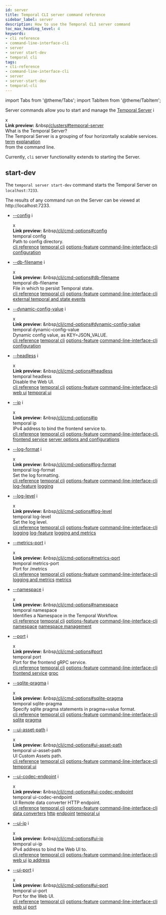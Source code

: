 ```yaml
---
id: server
title: Temporal CLI server command reference
sidebar_label: server
description: How to use the Temporal CLI server command
toc_max_heading_level: 4
keywords:
- cli reference
- command-line-interface-cli
- server
- server start-dev
- temporal cli
tags:
- cli-reference
- command-line-interface-cli
- server
- server-start-dev
- temporal-cli
---
```


<!-- THIS FILE IS GENERATED. DO NOT EDIT THIS FILE DIRECTLY -->

import Tabs from '@theme/Tabs';
import TabItem from '@theme/TabItem';

Server commands allow you to start and manage the [Temporal Server](/clusters#temporal-server) <span id="i-3b4782f9-4035-4fde-a31f-5003f8170527" class="clickable-i clickable-link-preview">i</span><div id="preview-modal-3b4782f9-4035-4fde-a31f-5003f8170527" class="preview-modal"><div class="modal-header"><div id="x-3b4782f9-4035-4fde-a31f-5003f8170527" class="clickable-x clickable-link-preview">x</div><b>Link preview:</b>&nbsp;&nbsp<a href="/clusters#temporal-server">/clusters#temporal-server</a></div><div class="preview-modal-title">What is the Temporal Server?</div><div class="preview-modal-description">The Temporal Server is a grouping of four horizontally scalable services.</div><div class="preview-modal-tags"><a class="preview-modal-tag" href="/tags/term">term</a> <a class="preview-modal-tag" href="/tags/explanation">explanation</a></div></div> from the command line.

Currently, `cli` server functionality extends to starting the Server.

## start-dev

The `temporal server start-dev` command starts the Temporal Server on `localhost:7233`.

The results of any command run on the Server can be viewed at http://localhost:7233.

- [--config](/cli/cmd-options#config) <span id="i-2300f5a8-e07d-4885-8721-24719d09d8b6" class="clickable-i clickable-link-preview">i</span><div id="preview-modal-2300f5a8-e07d-4885-8721-24719d09d8b6" class="preview-modal"><div class="modal-header"><div id="x-2300f5a8-e07d-4885-8721-24719d09d8b6" class="clickable-x clickable-link-preview">x</div><b>Link preview:</b>&nbsp;&nbsp<a href="/cli/cmd-options#config">/cli/cmd-options#config</a></div><div class="preview-modal-title">temporal config</div><div class="preview-modal-description">Path to config directory.</div><div class="preview-modal-tags"><a class="preview-modal-tag" href="/tags/cli reference">cli reference</a> <a class="preview-modal-tag" href="/tags/temporal cli">temporal cli</a> <a class="preview-modal-tag" href="/tags/options-feature">options-feature</a> <a class="preview-modal-tag" href="/tags/command-line-interface-cli">command-line-interface-cli</a> <a class="preview-modal-tag" href="/tags/configuration">configuration</a></div></div>

- [--db-filename](/cli/cmd-options#db-filename) <span id="i-53b66fe5-e6a3-4104-861f-b42c4ad56481" class="clickable-i clickable-link-preview">i</span><div id="preview-modal-53b66fe5-e6a3-4104-861f-b42c4ad56481" class="preview-modal"><div class="modal-header"><div id="x-53b66fe5-e6a3-4104-861f-b42c4ad56481" class="clickable-x clickable-link-preview">x</div><b>Link preview:</b>&nbsp;&nbsp<a href="/cli/cmd-options#db-filename">/cli/cmd-options#db-filename</a></div><div class="preview-modal-title">temporal db-filename</div><div class="preview-modal-description">File in which to persist Temporal state.</div><div class="preview-modal-tags"><a class="preview-modal-tag" href="/tags/cli reference">cli reference</a> <a class="preview-modal-tag" href="/tags/temporal cli">temporal cli</a> <a class="preview-modal-tag" href="/tags/options-feature">options-feature</a> <a class="preview-modal-tag" href="/tags/command-line-interface-cli">command-line-interface-cli</a> <a class="preview-modal-tag" href="/tags/external temporal and state events">external temporal and state events</a></div></div>

- [--dynamic-config-value](/cli/cmd-options#dynamic-config-value) <span id="i-6b73632b-8b0f-4356-80f2-8f8923fd0d3b" class="clickable-i clickable-link-preview">i</span><div id="preview-modal-6b73632b-8b0f-4356-80f2-8f8923fd0d3b" class="preview-modal"><div class="modal-header"><div id="x-6b73632b-8b0f-4356-80f2-8f8923fd0d3b" class="clickable-x clickable-link-preview">x</div><b>Link preview:</b>&nbsp;&nbsp<a href="/cli/cmd-options#dynamic-config-value">/cli/cmd-options#dynamic-config-value</a></div><div class="preview-modal-title">temporal dynamic-config-value</div><div class="preview-modal-description">Dynamic config value, as KEY=JSON_VALUE.</div><div class="preview-modal-tags"><a class="preview-modal-tag" href="/tags/cli reference">cli reference</a> <a class="preview-modal-tag" href="/tags/temporal cli">temporal cli</a> <a class="preview-modal-tag" href="/tags/options-feature">options-feature</a> <a class="preview-modal-tag" href="/tags/command-line-interface-cli">command-line-interface-cli</a> <a class="preview-modal-tag" href="/tags/configuration">configuration</a></div></div>

- [--headless](/cli/cmd-options#headless) <span id="i-f8c75f2e-fad6-4dc8-af54-27081a8a9a81" class="clickable-i clickable-link-preview">i</span><div id="preview-modal-f8c75f2e-fad6-4dc8-af54-27081a8a9a81" class="preview-modal"><div class="modal-header"><div id="x-f8c75f2e-fad6-4dc8-af54-27081a8a9a81" class="clickable-x clickable-link-preview">x</div><b>Link preview:</b>&nbsp;&nbsp<a href="/cli/cmd-options#headless">/cli/cmd-options#headless</a></div><div class="preview-modal-title">temporal headless</div><div class="preview-modal-description">Disable the Web UI.</div><div class="preview-modal-tags"><a class="preview-modal-tag" href="/tags/cli reference">cli reference</a> <a class="preview-modal-tag" href="/tags/temporal cli">temporal cli</a> <a class="preview-modal-tag" href="/tags/options-feature">options-feature</a> <a class="preview-modal-tag" href="/tags/command-line-interface-cli">command-line-interface-cli</a> <a class="preview-modal-tag" href="/tags/web ui">web ui</a> <a class="preview-modal-tag" href="/tags/temporal ui">temporal ui</a></div></div>

- [--ip](/cli/cmd-options#ip) <span id="i-eaf247d3-79be-4827-bd3a-56117b4a3556" class="clickable-i clickable-link-preview">i</span><div id="preview-modal-eaf247d3-79be-4827-bd3a-56117b4a3556" class="preview-modal"><div class="modal-header"><div id="x-eaf247d3-79be-4827-bd3a-56117b4a3556" class="clickable-x clickable-link-preview">x</div><b>Link preview:</b>&nbsp;&nbsp<a href="/cli/cmd-options#ip">/cli/cmd-options#ip</a></div><div class="preview-modal-title">temporal ip</div><div class="preview-modal-description">IPv4 address to bind the frontend service to.</div><div class="preview-modal-tags"><a class="preview-modal-tag" href="/tags/cli reference">cli reference</a> <a class="preview-modal-tag" href="/tags/temporal cli">temporal cli</a> <a class="preview-modal-tag" href="/tags/options-feature">options-feature</a> <a class="preview-modal-tag" href="/tags/command-line-interface-cli,">command-line-interface-cli,</a> <a class="preview-modal-tag" href="/tags/frontend service">frontend service</a> <a class="preview-modal-tag" href="/tags/server options and configurations">server options and configurations</a></div></div>

- [--log-format](/cli/cmd-options#log-format) <span id="i-592ed926-5818-4dc3-915b-790262eb0f52" class="clickable-i clickable-link-preview">i</span><div id="preview-modal-592ed926-5818-4dc3-915b-790262eb0f52" class="preview-modal"><div class="modal-header"><div id="x-592ed926-5818-4dc3-915b-790262eb0f52" class="clickable-x clickable-link-preview">x</div><b>Link preview:</b>&nbsp;&nbsp<a href="/cli/cmd-options#log-format">/cli/cmd-options#log-format</a></div><div class="preview-modal-title">temporal log-format</div><div class="preview-modal-description">Set the log formatting.</div><div class="preview-modal-tags"><a class="preview-modal-tag" href="/tags/cli reference">cli reference</a> <a class="preview-modal-tag" href="/tags/temporal cli">temporal cli</a> <a class="preview-modal-tag" href="/tags/options-feature">options-feature</a> <a class="preview-modal-tag" href="/tags/command-line-interface-cli">command-line-interface-cli</a> <a class="preview-modal-tag" href="/tags/log-feature">log-feature</a> <a class="preview-modal-tag" href="/tags/logging">logging</a></div></div>

- [--log-level](/cli/cmd-options#log-level) <span id="i-c2e19573-28ab-4828-b650-e7f99953ec63" class="clickable-i clickable-link-preview">i</span><div id="preview-modal-c2e19573-28ab-4828-b650-e7f99953ec63" class="preview-modal"><div class="modal-header"><div id="x-c2e19573-28ab-4828-b650-e7f99953ec63" class="clickable-x clickable-link-preview">x</div><b>Link preview:</b>&nbsp;&nbsp<a href="/cli/cmd-options#log-level">/cli/cmd-options#log-level</a></div><div class="preview-modal-title">temporal log-level</div><div class="preview-modal-description">Set the log level.</div><div class="preview-modal-tags"><a class="preview-modal-tag" href="/tags/cli reference">cli reference</a> <a class="preview-modal-tag" href="/tags/temporal cli">temporal cli</a> <a class="preview-modal-tag" href="/tags/options-feature">options-feature</a> <a class="preview-modal-tag" href="/tags/command-line-interface-cli">command-line-interface-cli</a> <a class="preview-modal-tag" href="/tags/logging">logging</a> <a class="preview-modal-tag" href="/tags/log-feature">log-feature</a> <a class="preview-modal-tag" href="/tags/logging and metrics">logging and metrics</a></div></div>

- [--metrics-port](/cli/cmd-options#metrics-port) <span id="i-19e91892-87f1-4c94-8dc6-f2457e6f0406" class="clickable-i clickable-link-preview">i</span><div id="preview-modal-19e91892-87f1-4c94-8dc6-f2457e6f0406" class="preview-modal"><div class="modal-header"><div id="x-19e91892-87f1-4c94-8dc6-f2457e6f0406" class="clickable-x clickable-link-preview">x</div><b>Link preview:</b>&nbsp;&nbsp<a href="/cli/cmd-options#metrics-port">/cli/cmd-options#metrics-port</a></div><div class="preview-modal-title">temporal metrics-port</div><div class="preview-modal-description">Port for /metrics</div><div class="preview-modal-tags"><a class="preview-modal-tag" href="/tags/cli reference">cli reference</a> <a class="preview-modal-tag" href="/tags/temporal cli">temporal cli</a> <a class="preview-modal-tag" href="/tags/options-feature">options-feature</a> <a class="preview-modal-tag" href="/tags/command-line-interface-cli">command-line-interface-cli</a> <a class="preview-modal-tag" href="/tags/logging and metrics">logging and metrics</a> <a class="preview-modal-tag" href="/tags/metrics">metrics</a></div></div>

- [--namespace](/cli/cmd-options#namespace) <span id="i-71d528e9-d944-428f-bbd1-e2249b2592da" class="clickable-i clickable-link-preview">i</span><div id="preview-modal-71d528e9-d944-428f-bbd1-e2249b2592da" class="preview-modal"><div class="modal-header"><div id="x-71d528e9-d944-428f-bbd1-e2249b2592da" class="clickable-x clickable-link-preview">x</div><b>Link preview:</b>&nbsp;&nbsp<a href="/cli/cmd-options#namespace">/cli/cmd-options#namespace</a></div><div class="preview-modal-title">temporal namespace</div><div class="preview-modal-description">Identifies a Namespace in the Temporal Workflow.</div><div class="preview-modal-tags"><a class="preview-modal-tag" href="/tags/cli reference">cli reference</a> <a class="preview-modal-tag" href="/tags/temporal cli">temporal cli</a> <a class="preview-modal-tag" href="/tags/options-feature">options-feature</a> <a class="preview-modal-tag" href="/tags/command-line-interface-cli">command-line-interface-cli</a> <a class="preview-modal-tag" href="/tags/namespace">namespace</a> <a class="preview-modal-tag" href="/tags/namespace management">namespace management</a></div></div>

- [--port](/cli/cmd-options#port) <span id="i-85ff984a-5933-4666-945a-1922bc1d0154" class="clickable-i clickable-link-preview">i</span><div id="preview-modal-85ff984a-5933-4666-945a-1922bc1d0154" class="preview-modal"><div class="modal-header"><div id="x-85ff984a-5933-4666-945a-1922bc1d0154" class="clickable-x clickable-link-preview">x</div><b>Link preview:</b>&nbsp;&nbsp<a href="/cli/cmd-options#port">/cli/cmd-options#port</a></div><div class="preview-modal-title">temporal port</div><div class="preview-modal-description">Port for the frontend gRPC service.</div><div class="preview-modal-tags"><a class="preview-modal-tag" href="/tags/cli reference">cli reference</a> <a class="preview-modal-tag" href="/tags/temporal cli">temporal cli</a> <a class="preview-modal-tag" href="/tags/options-feature">options-feature</a> <a class="preview-modal-tag" href="/tags/command-line-interface-cli">command-line-interface-cli</a> <a class="preview-modal-tag" href="/tags/frontend service">frontend service</a> <a class="preview-modal-tag" href="/tags/grpc">grpc</a></div></div>

- [--sqlite-pragma](/cli/cmd-options#sqlite-pragma) <span id="i-beddc0d9-4ed8-4e8c-b095-2b5d4e843e96" class="clickable-i clickable-link-preview">i</span><div id="preview-modal-beddc0d9-4ed8-4e8c-b095-2b5d4e843e96" class="preview-modal"><div class="modal-header"><div id="x-beddc0d9-4ed8-4e8c-b095-2b5d4e843e96" class="clickable-x clickable-link-preview">x</div><b>Link preview:</b>&nbsp;&nbsp<a href="/cli/cmd-options#sqlite-pragma">/cli/cmd-options#sqlite-pragma</a></div><div class="preview-modal-title">temporal sqlite-pragma</div><div class="preview-modal-description">Specify sqlite pragma statements in pragma=value format.</div><div class="preview-modal-tags"><a class="preview-modal-tag" href="/tags/cli reference">cli reference</a> <a class="preview-modal-tag" href="/tags/temporal cli">temporal cli</a> <a class="preview-modal-tag" href="/tags/options-feature">options-feature</a> <a class="preview-modal-tag" href="/tags/command-line-interface-cli">command-line-interface-cli</a> <a class="preview-modal-tag" href="/tags/sqlite">sqlite</a> <a class="preview-modal-tag" href="/tags/pragma">pragma</a></div></div>

- [--ui-asset-path](/cli/cmd-options#ui-asset-path) <span id="i-2779812b-626f-4950-93a6-b7cc43ea9a20" class="clickable-i clickable-link-preview">i</span><div id="preview-modal-2779812b-626f-4950-93a6-b7cc43ea9a20" class="preview-modal"><div class="modal-header"><div id="x-2779812b-626f-4950-93a6-b7cc43ea9a20" class="clickable-x clickable-link-preview">x</div><b>Link preview:</b>&nbsp;&nbsp<a href="/cli/cmd-options#ui-asset-path">/cli/cmd-options#ui-asset-path</a></div><div class="preview-modal-title">temporal ui-asset-path</div><div class="preview-modal-description">UI Custom Assets path.</div><div class="preview-modal-tags"><a class="preview-modal-tag" href="/tags/cli reference">cli reference</a> <a class="preview-modal-tag" href="/tags/temporal cli">temporal cli</a> <a class="preview-modal-tag" href="/tags/options-feature">options-feature</a> <a class="preview-modal-tag" href="/tags/command-line-interface-cli">command-line-interface-cli</a> <a class="preview-modal-tag" href="/tags/temporal ui">temporal ui</a></div></div>

- [--ui-codec-endpoint](/cli/cmd-options#ui-codec-endpoint) <span id="i-2b74c05c-9428-44f1-934f-6dd011edabf6" class="clickable-i clickable-link-preview">i</span><div id="preview-modal-2b74c05c-9428-44f1-934f-6dd011edabf6" class="preview-modal"><div class="modal-header"><div id="x-2b74c05c-9428-44f1-934f-6dd011edabf6" class="clickable-x clickable-link-preview">x</div><b>Link preview:</b>&nbsp;&nbsp<a href="/cli/cmd-options#ui-codec-endpoint">/cli/cmd-options#ui-codec-endpoint</a></div><div class="preview-modal-title">temporal ui-codec-endpoint</div><div class="preview-modal-description">UI Remote data converter HTTP endpoint.</div><div class="preview-modal-tags"><a class="preview-modal-tag" href="/tags/cli reference">cli reference</a> <a class="preview-modal-tag" href="/tags/temporal cli">temporal cli</a> <a class="preview-modal-tag" href="/tags/options-feature">options-feature</a> <a class="preview-modal-tag" href="/tags/command-line-interface-cli">command-line-interface-cli</a> <a class="preview-modal-tag" href="/tags/data converters">data converters</a> <a class="preview-modal-tag" href="/tags/http">http</a> <a class="preview-modal-tag" href="/tags/endpoint">endpoint</a> <a class="preview-modal-tag" href="/tags/temporal ui">temporal ui</a></div></div>

- [--ui-ip](/cli/cmd-options#ui-ip) <span id="i-cda4ed30-f893-4ebe-a290-14b210dda1ed" class="clickable-i clickable-link-preview">i</span><div id="preview-modal-cda4ed30-f893-4ebe-a290-14b210dda1ed" class="preview-modal"><div class="modal-header"><div id="x-cda4ed30-f893-4ebe-a290-14b210dda1ed" class="clickable-x clickable-link-preview">x</div><b>Link preview:</b>&nbsp;&nbsp<a href="/cli/cmd-options#ui-ip">/cli/cmd-options#ui-ip</a></div><div class="preview-modal-title">temporal ui-ip</div><div class="preview-modal-description">IPv4 address to bind the Web UI to.</div><div class="preview-modal-tags"><a class="preview-modal-tag" href="/tags/cli reference">cli reference</a> <a class="preview-modal-tag" href="/tags/temporal cli">temporal cli</a> <a class="preview-modal-tag" href="/tags/options-feature">options-feature</a> <a class="preview-modal-tag" href="/tags/command-line-interface-cli">command-line-interface-cli</a> <a class="preview-modal-tag" href="/tags/web ui">web ui</a> <a class="preview-modal-tag" href="/tags/ip address">ip address</a></div></div>

- [--ui-port](/cli/cmd-options#ui-port) <span id="i-39684c0f-29fe-473d-9cec-a307bd770c0a" class="clickable-i clickable-link-preview">i</span><div id="preview-modal-39684c0f-29fe-473d-9cec-a307bd770c0a" class="preview-modal"><div class="modal-header"><div id="x-39684c0f-29fe-473d-9cec-a307bd770c0a" class="clickable-x clickable-link-preview">x</div><b>Link preview:</b>&nbsp;&nbsp<a href="/cli/cmd-options#ui-port">/cli/cmd-options#ui-port</a></div><div class="preview-modal-title">temporal ui-port</div><div class="preview-modal-description">Port for the Web UI.</div><div class="preview-modal-tags"><a class="preview-modal-tag" href="/tags/cli reference">cli reference</a> <a class="preview-modal-tag" href="/tags/temporal cli">temporal cli</a> <a class="preview-modal-tag" href="/tags/options-feature">options-feature</a> <a class="preview-modal-tag" href="/tags/command-line-interface-cli">command-line-interface-cli</a> <a class="preview-modal-tag" href="/tags/web ui">web ui</a> <a class="preview-modal-tag" href="/tags/port">port</a></div></div>

